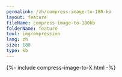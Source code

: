 ```yaml
---
permalink: /zh/compress-image-to-180-kb
layout: feature
fileName: compress-image-to-180kb
folderName: feature
tool: imgcompression
lang: zh
size: 180
type: kb
---
```


{%- include compress-image-to-X.html -%}

